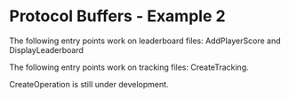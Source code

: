 Protocol Buffers - Example 2
===================================================

The following entry points work on leaderboard files:  AddPlayerScore and DisplayLeaderboard

The following entry points work on tracking files:  CreateTracking.

CreateOperation is still under development.
